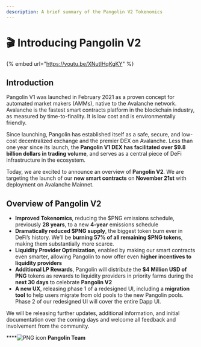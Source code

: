 ```yaml
---
description: A brief summary of the Pangolin V2 Tokenomics
---
```


# 🎬 Introducing Pangolin V2

{% embed url="https://youtu.be/XNutIHqKgKY" %}

## Introduction <a href="introduction" id="introduction"></a>

Pangolin V1 was launched in February 2021 as a proven concept for automated market makers (AMMs), native to the Avalanche network. Avalanche is the fastest smart contracts platform in the blockchain industry, as measured by time-to-finality. It is low cost and is environmentally friendly.

Since launching, Pangolin has established itself as a safe, secure, and low-cost decentralized exchange and the premier DEX on Avalanche. Less than one year since its launch, the **Pangolin V1 DEX has facilitated over $9.8 billion dollars in trading volume**, and serves as a central piece of DeFi infrastructure in the ecosystem.

Today, we are excited to announce an overview of **Pangolin V2**. We are targeting the launch of our **new smart contracts** on **November 21st** with deployment on Avalanche Mainnet.

## Overview of Pangolin V2

* **Improved Tokenomics**, reducing the $PNG emissions schedule, previously **28 years**, to a new **4-year** emissions schedule
* **Dramatically reduced $PNG supply**, the biggest token burn ever in DeFi’s history. We’ll be **burning 57% of all remaining $PNG tokens**, making them substantially more scarce.
* **Liquidity Provider Optimization**, enabled by making our smart contracts even smarter, allowing Pangolin to now offer even **higher incentives to liquidity providers**
* **Additional LP Rewards**, Pangolin will distribute the **$4 Million USD of PNG** tokens as rewards to liquidity providers in priority farms during the **next 30 days** to celebrate **Pangolin V2**
* **A new UX**, releasing phase 1 of a redesigned UI, including a **migration tool** to help users migrate from old pools to the new Pangolin pools. Phase 2 of our redesigned UI will cover the entire Dapp UI.

We will be releasing further updates, additional information, and initial documentation over the coming days and welcome all feedback and involvement from the community.

****![PNG icon](https://pangolin.exchange/icon.svg) **Pangolin Team**
